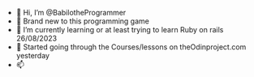 - 👋 Hi, I’m @BabilotheProgrammer
- 👀 Brand new to this programming game
- 🌱 I’m currently learning or at least trying to learn Ruby on rails 26/08/2023
- 💞️ Started going through the Courses/lessons on theOdinproject.com yesterday 
- 📫 

<!---
BabilotheProgrammer/BabilotheProgrammer is a ✨ special ✨ repository because its `README.md` (this file) appears on your GitHub profile.
You can click the Preview link to take a look at your changes.
--->
